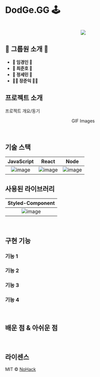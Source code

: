 # DodGe.GG 🕹

<p align="center">
  <br>
      <img src="https://img.hankyung.com/photo/201904/51369_99390_3545.png"/>
  <br>
</p>

## 👾 그룹원 소개 👾
* **👑 임경인 👑**
* **🌰 최준호 🌰**
* **🐒 정세민 🐒**
* **💪🏻 장준익 💪🏻**
## 프로젝트 소개

<p align="justify">
프로젝트 개요/동기
</p>

<p align="center">
GIF Images
</p>

<br>

## 기술 스택

| JavaScript |  React   |  Node   |
| :--------: | :------: | :-----: |
|   ![image](https://user-images.githubusercontent.com/99936345/196704273-3a0b5e30-f05e-42c8-b61e-0b6217185ba3.png)    | ![image](https://user-images.githubusercontent.com/99936345/196704558-29c7d6b9-c24f-4e29-8f08-07eabab86317.png) | ![image](https://user-images.githubusercontent.com/99936345/196704599-c40e1550-de5f-4ee3-a3f7-8a50ff0b8495.png) |

## 사용된 라이브러리

| Styled-Component |
| :--------: |
|   ![image](https://user-images.githubusercontent.com/99936345/196706570-c5f0d390-5779-4c5d-b81c-f0a64603a655.png)|

<br>

## 구현 기능

### 기능 1

### 기능 2

### 기능 3

### 기능 4

<br>

## 배운 점 & 아쉬운 점

<p align="justify">

</p>

<br>

## 라이센스

MIT &copy; [NoHack](mailto:lbjp114@gmail.com)

<!-- Stack Icon Refernces -->

[js]: /images/stack/javascript.svg
[ts]: /images/stack/typescript.svg
[react]: /images/stack/react.svg
[node]: /images/stack/node.svg
